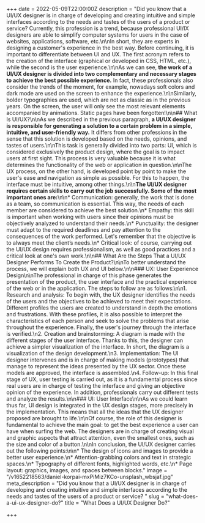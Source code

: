 +++
date = 2022-05-09T22:00:00Z
description = "Did you know that a UI/UX designer is in charge of developing and creating intuitive and simple interfaces according to the needs and tastes of the users of a product or service? Currently, this profession is a trend, because professional UI/IX designers are able to simplify computer systems for users in the case of websites, applications, software, etc.\n\nIn short, they are experts in designing a customer's experience in the best way. Before continuing, it is important to differentiate between UI and UX. The first acronym refers to the creation of the interface (graphical or developed in CSS, HTML, etc.), while the second is the user experience.\n\nAs we can see, **the work of a UI/UX designer is divided into two complementary and necessary stages to achieve the best possible experience.** In fact, these professionals also consider the trends of the moment, for example, nowadays soft colors and dark mode are used on the screen to enhance the experience.\n\nSimilarly, bolder typographies are used, which are not as classic as in the previous years. On the screen, the user will only see the most relevant elements accompanied by animations. Static pages have been forgotten!\n\n## What Is UI/UX?\n\nAs we described in the previous paragraph, **a UI/UX designer is responsible for generating a solution to a certain problem in a simple, intuitive, and user-friendly way.** It differs from other professions in the sense that this solution is developed based on the needs, opinions, and tastes of users.\n\nThis task is generally divided into two parts: UI, which is considered exclusively the product design, where the goal is to impact users at first sight. This process is very valuable because it is what determines the functionality of the web or application in question.\n\nThe UX process, on the other hand, is developed point by point to make the user's ease and navigation as simple as possible. For this to happen, the interface must be intuitive, among other things.\n\n**The UI/UX designer requires certain skills to carry out the job successfully. Some of the most important ones are:**\n\n* Communication: generally, the work that is done as a team, so communication is essential. This way, the needs of each member are considered to achieve the best solution.\n* Empathy: this skill is important when working with users since their opinions must be objectively analyzed to understand their needs.\n* Punctuality: the designer must adapt to the required deadlines and pay attention to the consequences of the work performed. Let's remember that the objective is to always meet the client’s needs.\n* Critical look: of course, carrying out the UI/UX design requires professionalism, as well as good practices and a critical look at one's own work.\n\n## What Are the Steps That a UI/UX Designer Performs To Create the Product?\n\nTo better understand the process, we will explain both UX and UI below.\n\n### UX: User Experience Design\n\nThe professional in charge of this phase generates the presentation of the product, the user interface and the practical experience of the web or in the application. The steps to follow are as follows:\n\n1. Research and analysis: To begin with, the UX designer identifies the needs of the users and the objectives to be achieved to meet their expectations. Different profiles the users are created to understand in depth the emotions and frustrations. With these profiles, it is also possible to interpret the characteristics of each person and seek to solve the problems that arise throughout the experience. Finally, the user's journey through the interface is verified.\n2. Creation and brainstorming: A diagram is made with the different stages of the user interface. Thanks to this, the designer can achieve a simpler visualization of the interface. In short, the diagram is a visualization of the design development.\n3. Implementation: The UI designer intervenes and is in charge of making models (prototypes) that manage to represent the ideas presented by the UX sector. Once these models are approved, the interface is assembled.\n4. Follow-up: In this final stage of UX, user testing is carried out, as it is a fundamental process since real users are in charge of testing the interface and giving an objective opinion of the experience. In addition, professionals carry out different tests and analyze the results.\n\n### UI: User Interface\n\nAs we could learn thus far, UI design is integrated in the UX design stages, more precisely in the implementation. This means that all the ideas that the UX designer proposed are brought to life.\n\nOf course, the role of this designer is fundamental to achieve the main goal: to get the best experience a user can have when surfing the web. The designers are in charge of creating visual and graphic aspects that attract attention, even the smallest ones, such as the size and color of a button.\n\nIn conclusion, the UI/UX designer carries out the following points:\n\n* The design of icons and images to provide a better user experience.\n* Attention-grabbing colors and text in strategic spaces.\n* Typography of different fonts, highlighted words, etc.\n* Page layout: graphics, images, and spaces between blocks."
image = "/v1652218563/daniel-korpai-mxPiMiz7KCo-unsplash_wbsjaf.jpg"
meta_description = "Did you know that a UI/UX designer is in charge of developing and creating intuitive and simple interfaces according to the needs and tastes of the users of a product or service? "
slug = "what-does-a-ui-ux-designer-do?"
title = "What Does a UI/UX Designer Do?"

+++
